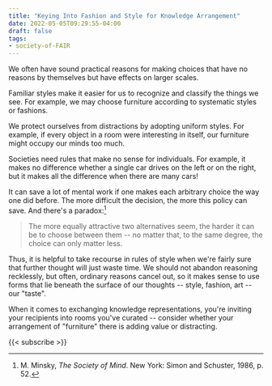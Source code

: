 ```yaml
---
title: "Keying Into Fashion and Style for Knowledge Arrangement"
date: 2022-05-05T09:29:55-04:00
draft: false
tags:
- society-of-FAIR
---
```


We often have sound practical reasons for making choices that have no reasons by themselves but have effects on larger scales.

Familiar styles make it easier for us to recognize and classify the things we see. For example, we may choose furniture according to systematic styles or fashions.

We protect ourselves from distractions by adopting uniform styles. For example, if every object in a room were interesting in itself, our furniture might occupy our minds too much.

Societies need rules that make no sense for individuals. For example, it makes no difference whether a single car drives on the left or on the right, but it makes all the difference when there are many cars!

It can save a lot of mental work if one makes each arbitrary choice the way one did before. The more difficult the decision, the more this policy can save. And there's a paradox:[^1]

> The more equally attractive two alternatives seem, the harder it can be to choose between them -- no matter that, to the same degree, the choice can only matter less.

Thus, it is helpful to take recourse in rules of style when we're fairly sure that further thought will just waste time. We should not abandon reasoning recklessly, but often, ordinary reasons cancel out, so it makes sense to use forms that lie beneath the surface of our thoughts -- style, fashion, art -- our "taste".

When it comes to exchanging knowledge representations, you're inviting your recipients into rooms you've curated -- consider whether your arrangement of "furniture" there is adding value or distracting.

[^1]: M. Minsky, *The Society of Mind*. New York: Simon and Schuster, 1986, p. 52.

{{< subscribe >}}